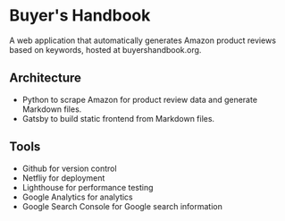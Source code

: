 # Buyer's Handbook
A web application that automatically generates Amazon product reviews based on keywords, hosted at buyershandbook.org.
## Architecture
- Python to scrape Amazon for product review data and generate Markdown files.
- Gatsby to build static frontend from Markdown files.
## Tools
- Github for version control
- Netfliy for deployment
- Lighthouse for performance testing
- Google Analytics for analytics
- Google Search Console for Google search information
